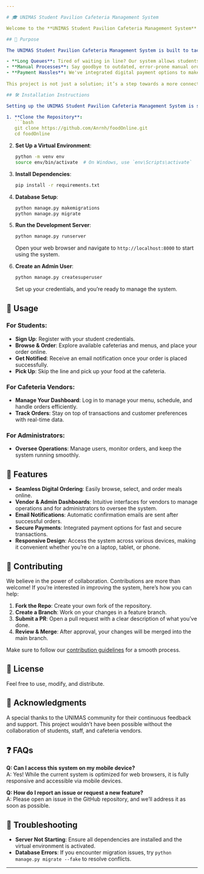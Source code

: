 ```yaml
---

# 🎓 UNIMAS Student Pavilion Cafeteria Management System

Welcome to the **UNIMAS Student Pavilion Cafeteria Management System** project! This system is designed to revolutionize the way students and staff interact with the university's cafeteria services. By bringing modern technology to the heart of campus dining, this platform aims to streamline operations, reduce wait times, and enhance the overall experience for everyone involved.

## 🚀 Purpose

The UNIMAS Student Pavilion Cafeteria Management System is built to tackle the common challenges faced in a university cafeteria environment:

- **Long Queues**: Tired of waiting in line? Our system allows students and staff to place orders online, so your food is ready when you are.
- **Manual Processes**: Say goodbye to outdated, error-prone manual ordering systems. Our web-based platform ensures accuracy and efficiency in every order.
- **Payment Hassles**: We've integrated digital payment options to make transactions quick, easy, and secure.
  
This project is not just a solution; it’s a step towards a more connected and efficient campus life.

## 🛠 Installation Instructions

Setting up the UNIMAS Student Pavilion Cafeteria Management System is straightforward. Here’s how you can get started:

1. **Clone the Repository**:
   ```bash
   git clone https://github.com/Anrnh/foodOnline.git
   cd foodOnline
   ```

2. **Set Up a Virtual Environment**:
   ```bash
   python -m venv env
   source env/bin/activate  # On Windows, use `env\Scripts\activate`
   ```

3. **Install Dependencies**:
   ```bash
   pip install -r requirements.txt
   ```

4. **Database Setup**:
   ```bash
   python manage.py makemigrations
   python manage.py migrate
   ```

5. **Run the Development Server**:
   ```bash
   python manage.py runserver
   ```
   Open your web browser and navigate to `http://localhost:8000` to start using the system.

6. **Create an Admin User**:
   ```bash
   python manage.py createsuperuser
   ```
   Set up your credentials, and you’re ready to manage the system.

## 🎯 Usage

### For Students:
- **Sign Up**: Register with your student credentials.
- **Browse & Order**: Explore available cafeterias and menus, and place your order online.
- **Get Notified**: Receive an email notification once your order is placed successfully.
- **Pick Up**: Skip the line and pick up your food at the cafeteria.

### For Cafeteria Vendors:
- **Manage Your Dashboard**: Log in to manage your menu, schedule, and handle orders efficiently.
- **Track Orders**: Stay on top of transactions and customer preferences with real-time data.

### For Administrators:
- **Oversee Operations**: Manage users, monitor orders, and keep the system running smoothly.

## 🌟 Features

- **Seamless Digital Ordering**: Easily browse, select, and order meals online.
- **Vendor & Admin Dashboards**: Intuitive interfaces for vendors to manage operations and for administrators to oversee the system.
- **Email Notifications**: Automatic confirmation emails are sent after successful orders.
- **Secure Payments**: Integrated payment options for fast and secure transactions.
- **Responsive Design**: Access the system across various devices, making it convenient whether you’re on a laptop, tablet, or phone.

## 🤝 Contributing

We believe in the power of collaboration. Contributions are more than welcome! If you’re interested in improving the system, here’s how you can help:

1. **Fork the Repo**: Create your own fork of the repository.
2. **Create a Branch**: Work on your changes in a feature branch.
3. **Submit a PR**: Open a pull request with a clear description of what you’ve done.
4. **Review & Merge**: After approval, your changes will be merged into the main branch.

Make sure to follow our [contribution guidelines](CONTRIBUTING.md) for a smooth process.

## 📄 License

Feel free to use, modify, and distribute.

## 🙏 Acknowledgments

A special thanks to the UNIMAS community for their continuous feedback and support. This project wouldn’t have been possible without the collaboration of students, staff, and cafeteria vendors.

## ❓ FAQs

**Q: Can I access this system on my mobile device?**  
A: Yes! While the current system is optimized for web browsers, it is fully responsive and accessible via mobile devices.

**Q: How do I report an issue or request a new feature?**  
A: Please open an issue in the GitHub repository, and we’ll address it as soon as possible.

## 🔧 Troubleshooting

- **Server Not Starting**: Ensure all dependencies are installed and the virtual environment is activated.
- **Database Errors**: If you encounter migration issues, try `python manage.py migrate --fake` to resolve conflicts.

---
```

